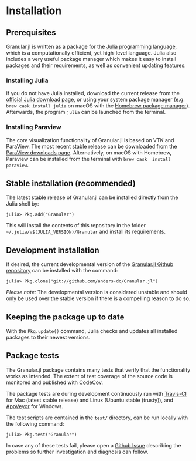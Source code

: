 # Installation

## Prerequisites
Granular.jl is written as a package for the [Julia programming 
language](https://julialang.org), which is a computationally efficient, yet 
high-level language. Julia also includes a very useful package manager which 
makes it easy to install packages and their requirements, as well as convenient 
updating features.

### Installing Julia
If you do not have Julia installed, download the current release from the 
[official Julia download page](https://julialang.org/downloads), or using your 
system package manager (e.g. `brew cask install julia` on macOS with the 
[Homebrew package manager](https://brew.sh)).  Afterwards, the program `julia` 
can be launched from the terminal.

### Installing Paraview
The core visualization functionality of Granular.jl is based on VTK and 
ParaView.  The most recent stable release can be downloaded from the [ParaView 
downloads page](https://www.paraview.org/download/).  Alternatively, on macOS 
with Homebrew, Paraview can be installed from the terminal with `brew cask 
install paraview`.

## Stable installation (recommended)
The latest stable release of Granular.jl can be installed directly from the 
Julia shell by:

```julia-repl
julia> Pkg.add("Granular")
```

This will install the contents of this repository in the folder 
`~/.julia/v$(JULIA_VERSION)/Granular` and install its requirements.

## Development installation
If desired, the current developmental version of the [Granular.jl Github 
repository](https://github.com/anders-dc/Granular.jl) can be installed with the 
command:

```julia-repl
julia> Pkg.clone("git://github.com/anders-dc/Granular.jl")
```

*Please note:* The developmental version is considered unstable and should only 
be used over the stable version if there is a compelling reason to do so.

## Keeping the package up to date
With the `Pkg.update()` command, Julia checks and updates all installed 
packages to their newest versions.

## Package tests
The Granular.jl package contains many tests that verify that the functionality 
works as intended.  The extent of test coverage of the source code is monitored 
and published with [CodeCov](https://codecov.io/gh/anders-dc/Granular.jl).

The package tests are during development continuously run with 
[Travis-CI](https://travis-ci.org/anders-dc/Granular.jl) for Mac (latest stable 
release) and Linux (Ubuntu stable (trusty)), and 
[AppVeyor](https://ci.appveyor.com/project/anders-dc/seaice-jl) for Windows.

The test scripts are contained in the `test/` directory, can be run locally 
with the following command:

```julia-repl
julia> Pkg.test("Granular")
```

In case any of these tests fail, please open a [Github 
Issue](https://github.com/anders-dc/Granular.jl/issues) describing the problems 
so further investigation and diagnosis can follow.

